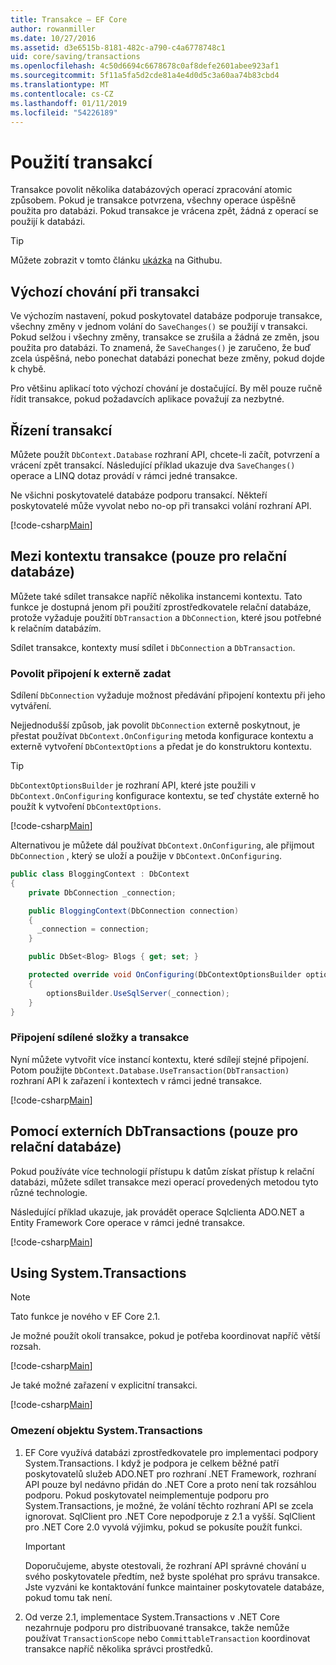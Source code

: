 ```yaml
---
title: Transakce – EF Core
author: rowanmiller
ms.date: 10/27/2016
ms.assetid: d3e6515b-8181-482c-a790-c4a6778748c1
uid: core/saving/transactions
ms.openlocfilehash: 4c50d6694c6678678c0af8defe2601abee923af1
ms.sourcegitcommit: 5f11a5fa5d2cde81a4e4d0d5c3a60aa74b83cbd4
ms.translationtype: MT
ms.contentlocale: cs-CZ
ms.lasthandoff: 01/11/2019
ms.locfileid: "54226189"
---
```

# <a name="using-transactions"></a>Použití transakcí

Transakce povolit několika databázových operací zpracování atomic způsobem. Pokud je transakce potvrzena, všechny operace úspěšně použita pro databázi. Pokud transakce je vrácena zpět, žádná z operací se použijí k databázi.

> [!TIP]  
> Můžete zobrazit v tomto článku [ukázka](https://github.com/aspnet/EntityFramework.Docs/tree/master/samples/core/Saving/Saving/Transactions/) na Githubu.

## <a name="default-transaction-behavior"></a>Výchozí chování při transakci

Ve výchozím nastavení, pokud poskytovatel databáze podporuje transakce, všechny změny v jednom volání do `SaveChanges()` se použijí v transakci. Pokud selžou i všechny změny, transakce se zrušila a žádná ze změn, jsou použita pro databázi. To znamená, že `SaveChanges()` je zaručeno, že buď zcela úspěšná, nebo ponechat databázi ponechat beze změny, pokud dojde k chybě.

Pro většinu aplikací toto výchozí chování je dostačující. By měl pouze ručně řídit transakce, pokud požadavcích aplikace považují za nezbytné.

## <a name="controlling-transactions"></a>Řízení transakcí

Můžete použít `DbContext.Database` rozhraní API, chcete-li začít, potvrzení a vrácení zpět transakcí. Následující příklad ukazuje dva `SaveChanges()` operace a LINQ dotaz provádí v rámci jedné transakce.

Ne všichni poskytovatelé databáze podporu transakcí. Někteří poskytovatelé může vyvolat nebo no-op při transakci volání rozhraní API.

[!code-csharp[Main](../../../samples/core/Saving/Saving/Transactions/ControllingTransaction/Sample.cs?name=Transaction&highlight=3,17,18,19)]

## <a name="cross-context-transaction-relational-databases-only"></a>Mezi kontextu transakce (pouze pro relační databáze)

Můžete také sdílet transakce napříč několika instancemi kontextu. Tato funkce je dostupná jenom při použití zprostředkovatele relační databáze, protože vyžaduje použití `DbTransaction` a `DbConnection`, které jsou potřebné k relačním databázím.

Sdílet transakce, kontexty musí sdílet i `DbConnection` a `DbTransaction`.

### <a name="allow-connection-to-be-externally-provided"></a>Povolit připojení k externě zadat

Sdílení `DbConnection` vyžaduje možnost předávání připojení kontextu při jeho vytváření.

Nejjednodušší způsob, jak povolit `DbConnection` externě poskytnout, je přestat používat `DbContext.OnConfiguring` metoda konfigurace kontextu a externě vytvoření `DbContextOptions` a předat je do konstruktoru kontextu.

> [!TIP]  
> `DbContextOptionsBuilder` je rozhraní API, které jste použili v `DbContext.OnConfiguring` konfigurace kontextu, se teď chystáte externě ho použít k vytvoření `DbContextOptions`.

[!code-csharp[Main](../../../samples/core/Saving/Saving/Transactions/SharingTransaction/Sample.cs?name=Context&highlight=3,4,5)]

Alternativou je můžete dál používat `DbContext.OnConfiguring`, ale přijmout `DbConnection` , který se uloží a použije v `DbContext.OnConfiguring`.

``` csharp
public class BloggingContext : DbContext
{
    private DbConnection _connection;

    public BloggingContext(DbConnection connection)
    {
      _connection = connection;
    }

    public DbSet<Blog> Blogs { get; set; }

    protected override void OnConfiguring(DbContextOptionsBuilder optionsBuilder)
    {
        optionsBuilder.UseSqlServer(_connection);
    }
}
```

### <a name="share-connection-and-transaction"></a>Připojení sdílené složky a transakce

Nyní můžete vytvořit více instancí kontextu, které sdílejí stejné připojení. Potom použijte `DbContext.Database.UseTransaction(DbTransaction)` rozhraní API k zařazení i kontextech v rámci jedné transakce.

[!code-csharp[Main](../../../samples/core/Saving/Saving/Transactions/SharingTransaction/Sample.cs?name=Transaction&highlight=1,2,3,7,16,23,24,25)]

## <a name="using-external-dbtransactions-relational-databases-only"></a>Pomocí externích DbTransactions (pouze pro relační databáze)

Pokud používáte více technologií přístupu k datům získat přístup k relační databázi, můžete sdílet transakce mezi operací provedených metodou tyto různé technologie.

Následující příklad ukazuje, jak provádět operace Sqlclienta ADO.NET a Entity Framework Core operace v rámci jedné transakce.

[!code-csharp[Main](../../../samples/core/Saving/Saving/Transactions/ExternalDbTransaction/Sample.cs?name=Transaction&highlight=4,10,21,26,27,28)]

## <a name="using-systemtransactions"></a>Using System.Transactions

> [!NOTE]  
> Tato funkce je nového v EF Core 2.1.

Je možné použít okolí transakce, pokud je potřeba koordinovat napříč větší rozsah.

[!code-csharp[Main](../../../samples/core/Saving/Saving/Transactions/AmbientTransaction/Sample.cs?name=Transaction&highlight=1,2,3,26,27,28)]

Je také možné zařazení v explicitní transakci.

[!code-csharp[Main](../../../samples/core/Saving/Saving/Transactions/CommitableTransaction/Sample.cs?name=Transaction&highlight=1,15,28,29,30)]

### <a name="limitations-of-systemtransactions"></a>Omezení objektu System.Transactions  

1. EF Core využívá databázi zprostředkovatele pro implementaci podpory System.Transactions. I když je podpora je celkem běžné patří poskytovatelů služeb ADO.NET pro rozhraní .NET Framework, rozhraní API pouze byl nedávno přidán do .NET Core a proto není tak rozsáhlou podporu. Pokud poskytovatel neimplementuje podporu pro System.Transactions, je možné, že volání těchto rozhraní API se zcela ignorovat. SqlClient pro .NET Core nepodporuje z 2.1 a vyšší. SqlClient pro .NET Core 2.0 vyvolá výjimku, pokud se pokusíte použít funkci. 

   > [!IMPORTANT]  
   > Doporučujeme, abyste otestovali, že rozhraní API správné chování u svého poskytovatele předtím, než byste spoléhat pro správu transakce. Jste vyzváni ke kontaktování funkce maintainer poskytovatele databáze, pokud tomu tak není. 

2. Od verze 2.1, implementace System.Transactions v .NET Core nezahrnuje podporu pro distribuované transakce, takže nemůže používat `TransactionScope` nebo `CommittableTransaction` koordinovat transakce napříč několika správci prostředků. 
